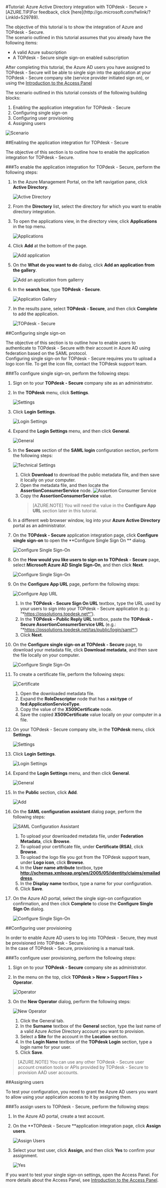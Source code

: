<properties pageTitle="Tutorial: Azure Active Directory integration with TOPdesk - Secure | Microsoft Azure" description="Learn how to use TOPdesk - Secure with Azure Active Directory to enable single sign-on, automated provisioning, and more!." services="active-directory" authors="MarkusVi"  documentationCenter="na" manager="stevenpo"/>
<tags ms.service="active-directory" ms.devlang="na" ms.topic="article" ms.tgt_pltfrm="na" ms.workload="identity" ms.date="07/31/2015" ms.author="markvi" />
#Tutorial: Azure Active Directory integration with TOPdesk - Secure
>[AZURE.TIP]For feedback, click [here](http://go.microsoft.com/fwlink/?LinkId=529789).
  
The objective of this tutorial is to show the integration of Azure and TOPdesk - Secure.  
The scenario outlined in this tutorial assumes that you already have the following items:

-   A valid Azure subscription
-   A TOPdesk - Secure single sign-on enabled subscription
  
After completing this tutorial, the Azure AD users you have assigned to TOPdesk - Secure will be able to single sign into the application at your TOPdesk - Secure company site (service provider initiated sign on), or using the [Introduction to the Access Panel](https://msdn.microsoft.com/library/dn308586)
  
The scenario outlined in this tutorial consists of the following building blocks:

1.  Enabling the application integration for TOPdesk - Secure
2.  Configuring single sign-on
3.  Configuring user provisioning
4.  Assigning users

![Scenario](./media/active-directory-saas-topdesk-secure-tutorial/IC790596.jpg "Scenario")

##Enabling the application integration for TOPdesk - Secure
  
The objective of this section is to outline how to enable the application integration for TOPdesk - Secure.

###To enable the application integration for TOPdesk - Secure, perform the following steps:

1.  In the Azure Management Portal, on the left navigation pane, click **Active Directory**.

    ![Active Directory](./media/active-directory-saas-topdesk-secure-tutorial/IC700993.jpg "Active Directory")

2.  From the **Directory** list, select the directory for which you want to enable directory integration.

3.  To open the applications view, in the directory view, click **Applications** in the top menu.

    ![Applications](./media/active-directory-saas-topdesk-secure-tutorial/IC700994.jpg "Applications")

4.  Click **Add** at the bottom of the page.

    ![Add application](./media/active-directory-saas-topdesk-secure-tutorial/IC749321.jpg "Add application")

5.  On the **What do you want to do** dialog, click **Add an application from the gallery**.

    ![Add an application from gallerry](./media/active-directory-saas-topdesk-secure-tutorial/IC749322.jpg "Add an application from gallerry")

6.  In the **search box**, type **TOPdesk - Secure**.

    ![Application Gallery](./media/active-directory-saas-topdesk-secure-tutorial/IC790597.jpg "Application Gallery")

7.  In the results pane, select **TOPdesk - Secure**, and then click **Complete** to add the application.

    ![TOPdesk - Secure](./media/active-directory-saas-topdesk-secure-tutorial/IC791933.jpg "TOPdesk - Secure")

##Configuring single sign-on
  
The objective of this section is to outline how to enable users to authenticate to TOPdesk - Secure with their account in Azure AD using federation based on the SAML protocol.  
Configuring single sign-on for TOPdesk - Secure requires you to upload a logo icon file. To get the icon file, contact the TOPdesk support team.

###To configure single sign-on, perform the following steps:

1.  Sign on to your **TOPdesk - Secure** company site as an administrator.

2.  In the **TOPdesk** menu, click **Settings**.

    ![Settings](./media/active-directory-saas-topdesk-secure-tutorial/IC790598.jpg "Settings")

3.  Click **Login Settings**.

    ![Login Settings](./media/active-directory-saas-topdesk-secure-tutorial/IC790599.jpg "Login Settings")

4.  Expand the **Login Settings** menu, and then click **General**.

    ![General](./media/active-directory-saas-topdesk-secure-tutorial/IC790600.jpg "General")

5.  In the **Secure** section of the **SAML login** configuration section, perform the following steps:

    ![Technical Settings](./media/active-directory-saas-topdesk-secure-tutorial/IC790855.jpg "Technical Settings")

    1.  Click **Download** to download the public metadata file, and then save it locally on your computer.
    2.  Open the metadata file, and then locate the **AssertionConsumerService** node.
        ![Assertion Consumer Service](./media/active-directory-saas-topdesk-secure-tutorial/IC790856.jpg "Assertion Consumer Service")
    3.  Copy the **AssertionConsumerService** value.
        >[AZURE.NOTE] You will need the value in the **Configure App URL** section later in this tutorial.

6.  In a different web browser window, log into your **Azure Active Directory** portal as an administrator.

7.  On the **TOPdesk - Secure** application integration page, click **Configure single sign-on** to open the **Configure Single Sign On ** dialog.

    ![Configure Single Sign-On](./media/active-directory-saas-topdesk-secure-tutorial/IC790602.jpg "Configure Single Sign-On")

8.  On the **How would you like users to sign on to TOPdesk - Secure** page, select **Microsoft Azure AD Single Sign-On**, and then click **Next**.

    ![Configure Single Sign-On](./media/active-directory-saas-topdesk-secure-tutorial/IC790603.jpg "Configure Single Sign-On")

9.  On the **Configure App URL** page, perform the following steps:

    ![Configure App URL](./media/active-directory-saas-topdesk-secure-tutorial/IC790604.jpg "Configure App URL")

    1.  In the **TOPdesk - Secure Sign On URL** textbox, type the URL used by your users to sign into your TOPdesk - Secure application (e.g.: “*https://qssolutions.topdesk.net*”).
    2.  In the **TOPdesk – Public Reply URL** textbox, paste the **TOPdesk - Secure AssertionConsumerService URL** (e.g.: “*https://qssolutions.topdesk.net/tas/public/login/saml*”)
    3.  Click **Next**.

10. On the **Configure single sign-on at TOPdesk - Secure** page, to download your metadata file, click **Download metadata**, and then save the file locally on your computer.

    ![Configure Single Sign-On](./media/active-directory-saas-topdesk-secure-tutorial/IC790605.jpg "Configure Single Sign-On")

11. To create a certificate file, perform the following steps:

    ![Certificate](./media/active-directory-saas-topdesk-secure-tutorial/IC790606.jpg "Certificate")

    1.  Open the downloaded metadata file.
    2.  Expand the **RoleDescriptor** node that has a **xsi:type** of **fed:ApplicationServiceType**.
    3.  Copy the value of the **X509Certificate** node.
    4.  Save the copied **X509Certificate** value locally on your computer in a file.

12. On your TOPdesk - Secure company site, in the **TOPdesk** menu, click **Settings**.

    ![Settings](./media/active-directory-saas-topdesk-secure-tutorial/IC790598.jpg "Settings")

13. Click **Login Settings**.

    ![Login Settings](./media/active-directory-saas-topdesk-secure-tutorial/IC790599.jpg "Login Settings")

14. Expand the **Login Settings** menu, and then click **General**.

    ![General](./media/active-directory-saas-topdesk-secure-tutorial/IC790600.jpg "General")

15. In the **Public** section, click **Add**.

    ![Add](./media/active-directory-saas-topdesk-secure-tutorial/IC790607.jpg "Add")

16. On the **SAML configuration assistant** dialog page, perform the following steps:

    ![SAML Configuration Assistant](./media/active-directory-saas-topdesk-secure-tutorial/IC790608.jpg "SAML Configuration Assistant")

    1.  To upload your downloaded metadata file, under **Federation Metadata**, click **Browse**.
    2.  To upload your certificate file, under **Certificate (RSA)**, click **Browse**.
    3.  To upload the logo file you got from the TOPdesk support team, under **Logo icon**, click **Browse**.
    4.  In the **User name attribute** textbox, type **http://schemas.xmlsoap.org/ws/2005/05/identity/claims/emailaddress**.
    5.  In the **Display name** textbox, type a name for your configuration.
    6.  Click **Save**.

17. On the Azure AD portal, select the single sign-on configuration confirmation, and then click **Complete** to close the **Configure Single Sign On** dialog.

    ![Configure Single Sign-On](./media/active-directory-saas-topdesk-secure-tutorial/IC790609.jpg "Configure Single Sign-On")

##Configuring user provisioning
  
In order to enable Azure AD users to log into TOPdesk - Secure, they must be provisioned into TOPdesk - Secure.  
In the case of TOPdesk - Secure, provisioning is a manual task.

###To configure user provisioning, perform the following steps:

1.  Sign on to your **TOPdesk - Secure** company site as administrator.

2.  In the menu on the top, click **TOPdesk \> New \> Support Files \> Operator**.

    ![Operator](./media/active-directory-saas-topdesk-secure-tutorial/IC790610.jpg "Operator")

3.  On the **New Operator** dialog, perform the following steps:

    ![New Operator](./media/active-directory-saas-topdesk-secure-tutorial/IC790611.jpg "New Operator")

    1.  Click the General tab.
    2.  In the **Surname** textbox of the **General** section, type the last name of a valid Azure Active Directory account you want to provision.
    3.  Select a **Site** for the account in the **Location** section.
    4.  In the **Login Name** textbox of the **TOPdesk Login** section, type a login name for your user.
    5.  Click **Save**.

>[AZURE.NOTE] You can use any other TOPdesk - Secure user account creation tools or APIs provided by TOPdesk - Secure to provision AAD user accounts.

##Assigning users
  
To test your configuration, you need to grant the Azure AD users you want to allow using your application access to it by assigning them.

###To assign users to TOPdesk - Secure, perform the following steps:

1.  In the Azure AD portal, create a test account.

2.  On the **TOPdesk - Secure **application integration page, click **Assign users**.

    ![Assign Users](./media/active-directory-saas-topdesk-secure-tutorial/IC790612.jpg "Assign Users")

3.  Select your test user, click **Assign**, and then click **Yes** to confirm your assignment.

    ![Yes](./media/active-directory-saas-topdesk-secure-tutorial/IC767830.jpg "Yes")
  
If you want to test your single sign-on settings, open the Access Panel. For more details about the Access Panel, see [Introduction to the Access Panel](https://msdn.microsoft.com/library/dn308586).